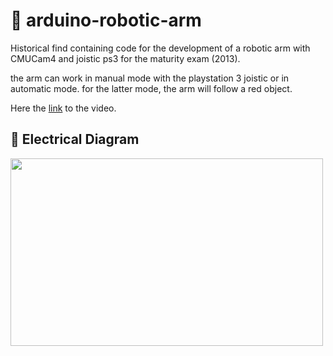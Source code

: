 # :muscle: arduino-robotic-arm
Historical find containing code for the development of a robotic arm with CMUCam4 and joistic ps3 for the maturity exam (2013).

the arm can work in manual mode with the playstation 3 joistic or in automatic mode. for the latter mode, the arm will follow a red object.

 Here the [link](https://www.youtube.com/watch?v=7XYRb39V3yA) to the video.

## :electric_plug: Electrical Diagram

<img src="./schema-elettrico.png" width="500" height="300">
